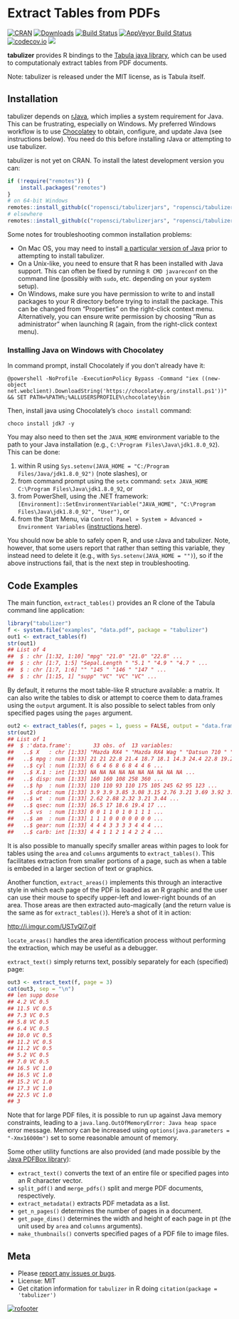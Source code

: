 
# Extract Tables from PDFs

[![CRAN](https://www.r-pkg.org/badges/version/tabulizer)](https://cran.r-project.org/package=tabulizer)
[![Downloads](https://cranlogs.r-pkg.org/badges/tabulizer)](https://cran.r-project.org/package=tabulizer)
[![Build
Status](https://travis-ci.org/ropensci/tabulizer.png?branch=master)](https://travis-ci.org/ropensci/tabulizer)
[![AppVeyor Build
Status](https://ci.appveyor.com/api/projects/status/github/ropensci/tabulizer?branch=master&svg=true)](https://ci.appveyor.com/project/tpaskhalis/tabulizer)
[![codecov.io](https://codecov.io/github/ropensci/tabulizer/coverage.svg?branch=master)](https://codecov.io/github/ropensci/tabulizer?branch=master)
[![](https://badges.ropensci.org/42_status.svg)](https://github.com/ropensci/onboarding/issues/42)

**tabulizer** provides R bindings to the [Tabula java
library](https://github.com/tabulapdf/tabula-java/), which can be used
to computationaly extract tables from PDF documents.

Note: tabulizer is released under the MIT license, as is Tabula itself.

## Installation

tabulizer depends on [rJava](https://cran.r-project.org/package=rJava),
which implies a system requirement for Java. This can be frustrating,
especially on Windows. My preferred Windows workflow is to use
[Chocolatey](https://chocolatey.org/) to obtain, configure, and update
Java (see instructions below). You need do this before installing rJava
or attempting to use tabulizer.

tabulizer is not yet on CRAN. To install the latest development version
you can:

``` r
if (!require("remotes")) {
    install.packages("remotes")
}
# on 64-bit Windows
remotes::install_github(c("ropensci/tabulizerjars", "ropensci/tabulizer"), INSTALL_opts = "--no-multiarch")
# elsewhere
remotes::install_github(c("ropensci/tabulizerjars", "ropensci/tabulizer"))
```

Some notes for troubleshooting common installation problems:

  - On Mac OS, you may need to install [a particular version of
    Java](https://support.apple.com/kb/DL1572?locale=en_US) prior to
    attempting to install tabulizer.
  - On a Unix-like, you need to ensure that R has been installed with
    Java support. This can often be fixed by running `R CMD javareconf`
    on the command line (possibly with `sudo`, etc. depending on your
    system setup).
  - On Windows, make sure you have permission to write to and install
    packages to your R directory before trying to install the package.
    This can be changed from “Properties” on the right-click context
    menu. Alternatively, you can ensure write permission by choosing
    “Run as administrator” when launching R (again, from the
    right-click context menu).

### Installing Java on Windows with Chocolatey

In command prompt, install Chocolately if you don’t already have
    it:

    @powershell -NoProfile -ExecutionPolicy Bypass -Command "iex ((new-object net.webclient).DownloadString('https://chocolatey.org/install.ps1'))" && SET PATH=%PATH%;%ALLUSERSPROFILE%\chocolatey\bin

Then, install java using Chocolately’s `choco install` command:

    choco install jdk7 -y

You may also need to then set the `JAVA_HOME` environment variable to
the path to your Java installation (e.g., `C:\Program
Files\Java\jdk1.8.0_92`). This can be done:

1.  within R using `Sys.setenv(JAVA_HOME = "C:/Program
    Files/Java/jdk1.8.0_92")` (note slashes), or
2.  from command prompt using the `setx` command: `setx JAVA_HOME
    C:\Program Files\Java\jdk1.8.0_92`, or
3.  from PowerShell, using the .NET framework:
    `[Environment]::SetEnvironmentVariable("JAVA_HOME", "C:\Program
    Files\Java\jdk1.8.0_92", "User")`, or
4.  from the Start Menu, via `Control Panel » System » Advanced »
    Environment Variables` ([instructions
    here](http://superuser.com/a/284351/221772)).

You should now be able to safely open R, and use rJava and tabulizer.
Note, however, that some users report that rather than setting this
variable, they instead need to delete it (e.g., with
`Sys.setenv(JAVA_HOME = "")`), so if the above instructions fail, that
is the next step in troubleshooting.

## Code Examples

The main function, `extract_tables()` provides an R clone of the Tabula
command line application:

``` r
library("tabulizer")
f <- system.file("examples", "data.pdf", package = "tabulizer")
out1 <- extract_tables(f)
str(out1)
## List of 4
##  $ : chr [1:32, 1:10] "mpg" "21.0" "21.0" "22.8" ...
##  $ : chr [1:7, 1:5] "Sepal.Length " "5.1 " "4.9 " "4.7 " ...
##  $ : chr [1:7, 1:6] "" "145 " "146 " "147 " ...
##  $ : chr [1:15, 1] "supp" "VC" "VC" "VC" ...
```

By default, it returns the most table-like R structure available: a
matrix. It can also write the tables to disk or attempt to coerce them
to data.frames using the `output` argument. It is also possible to
select tables from only specified pages using the `pages`
argument.

``` r
out2 <- extract_tables(f, pages = 1, guess = FALSE, output = "data.frame")
str(out2)
## List of 1
##  $ :'data.frame':       33 obs. of  13 variables:
##   ..$ X   : chr [1:33] "Mazda RX4 " "Mazda RX4 Wag " "Datsun 710 " "Hornet 4 Drive " ...
##   ..$ mpg : num [1:33] 21 21 22.8 21.4 18.7 18.1 14.3 24.4 22.8 19.2 ...
##   ..$ cyl : num [1:33] 6 6 4 6 8 6 8 4 4 6 ...
##   ..$ X.1 : int [1:33] NA NA NA NA NA NA NA NA NA NA ...
##   ..$ disp: num [1:33] 160 160 108 258 360 ...
##   ..$ hp  : num [1:33] 110 110 93 110 175 105 245 62 95 123 ...
##   ..$ drat: num [1:33] 3.9 3.9 3.85 3.08 3.15 2.76 3.21 3.69 3.92 3.92 ...
##   ..$ wt  : num [1:33] 2.62 2.88 2.32 3.21 3.44 ...
##   ..$ qsec: num [1:33] 16.5 17 18.6 19.4 17 ...
##   ..$ vs  : num [1:33] 0 0 1 1 0 1 0 1 1 1 ...
##   ..$ am  : num [1:33] 1 1 1 0 0 0 0 0 0 0 ...
##   ..$ gear: num [1:33] 4 4 4 3 3 3 3 4 4 4 ...
##   ..$ carb: int [1:33] 4 4 1 1 2 1 4 2 2 4 ...
```

It is also possible to manually specify smaller areas within pages to
look for tables using the `area` and `columns` arguments to
`extract_tables()`. This facilitates extraction from smaller portions of
a page, such as when a table is embeded in a larger section of text or
graphics.

Another function, `extract_areas()` implements this through an
interactive style in which each page of the PDF is loaded as an R
graphic and the user can use their mouse to specify upper-left and
lower-right bounds of an area. Those areas are then extracted
auto-magically (and the return value is the same as for
`extract_tables()`). Here’s a shot of it in action:

<http://i.imgur.com/USTyQl7.gif>

`locate_areas()` handles the area identification process without
performing the extraction, which may be useful as a debugger.

`extract_text()` simply returns text, possibly separately for each
(specified) page:

``` r
out3 <- extract_text(f, page = 3)
cat(out3, sep = "\n")
## len supp dose
## 4.2 VC 0.5
## 11.5 VC 0.5
## 7.3 VC 0.5
## 5.8 VC 0.5
## 6.4 VC 0.5
## 10.0 VC 0.5
## 11.2 VC 0.5
## 11.2 VC 0.5
## 5.2 VC 0.5
## 7.0 VC 0.5
## 16.5 VC 1.0
## 16.5 VC 1.0
## 15.2 VC 1.0
## 17.3 VC 1.0
## 22.5 VC 1.0
## 3
```

Note that for large PDF files, it is possible to run up against Java
memory constraints, leading to a `java.lang.OutOfMemoryError: Java heap
space` error message. Memory can be increased using
`options(java.parameters = "-Xmx16000m")` set to some reasonable amount
of memory.

Some other utility functions are also provided (and made possible by the
[Java PDFBox library](https://pdfbox.apache.org/)):

  - `extract_text()` converts the text of an entire file or specified
    pages into an R character vector.
  - `split_pdf()` and `merge_pdfs()` split and merge PDF documents,
    respectively.
  - `extract_metadata()` extracts PDF metadata as a list.
  - `get_n_pages()` determines the number of pages in a document.
  - `get_page_dims()` determines the width and height of each page in pt
    (the unit used by `area` and `columns` arguments).
  - `make_thumbnails()` converts specified pages of a PDF file to image
    files.

## Meta

  - Please [report any issues or
    bugs](https://github.com/ropensci/tabulizer/issues).
  - License: MIT
  - Get citation information for `tabulizer` in R doing
    `citation(package =
'tabulizer')`

[![rofooter](http://ropensci.org/public_images/github_footer.png)](http://ropensci.org)
